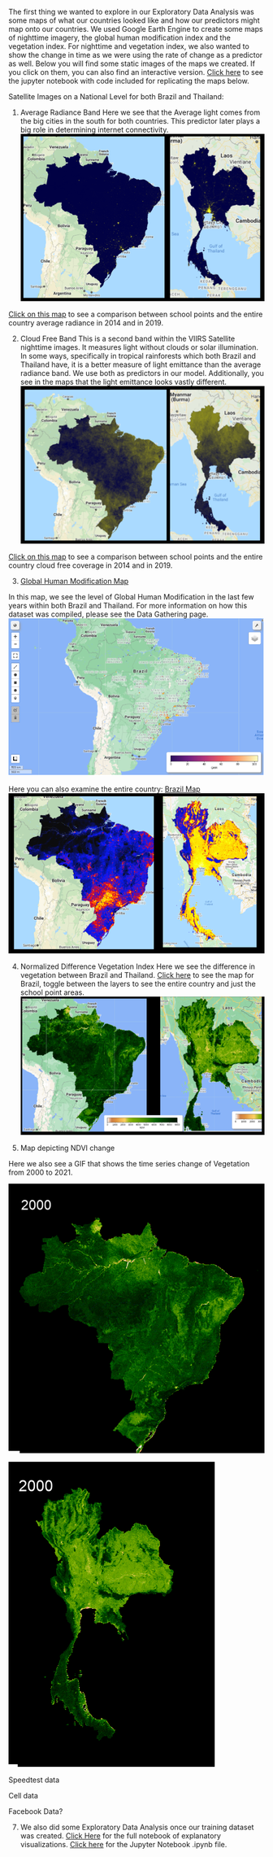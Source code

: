The first thing we wanted to explore in our Exploratory Data Analysis was some maps of what our countries looked like and how our predictors might map onto our countries. We used Google Earth Engine to create some maps of nighttime imagery, the global human modification index and the vegetation index. For nighttime and vegetation index, we also wanted to show the change in time as we were using the rate of change as a predictor as well. Below you will find some static images of the maps we created. If you click on them, you can also find an interactive version. [Click here](scripts/Satellite_Data_EDA) to see the jupyter notebook with code included for replicating the maps below. 

Satellite Images on a National Level for both Brazil and Thailand:

1. Average Radiance Band
Here we see that the Average light comes from the big cities in the south for both countries. This predictor later plays a big role in determining internet connectivity.
![Brazil and Thailand Average Radiance](Images/Avg_Rad_Brazil_Thailand.PNG)

[Click on this map](Images/avg_rad_layers.html) to see a comparison between school points and the entire country average radiance in 2014 and in 2019. 

2. Cloud Free Band
This is a second band within the VIIRS Satellite nighttime images. It measures light without clouds or solar illumination. In some ways, specifically in tropical rainforests which both Brazil and Thailand have, it is a better measure of light emittance than the average radiance band. We use both as predictors in our model. Additionally, you see in the maps that the light emittance looks vastly different.  
![Brazil and Thailand Cloud Free Coverage](Images/cf_cvg_Brazil_Thailand.PNG)

[Click on this map](Images/cf_cvg_layers.html) to see a comparison between school points and the entire country cloud free coverage in 2014 and in 2019. 

3. [Global Human Modification Map](Images/ghm_map.html)

In this map, we see the level of Global Human Modification in the last few years within both Brazil and Thailand. For more information on how this dataset was compiled, please see the Data Gathering page. 
![GHM_Map](Images/GHM_Schools.PNG)

Here you can also examine the entire country:
[Brazil Map](Images/Brazil_GHM.html)
![Brazil](Images/GHM_Brazil_Thailand.PNG)

4. Normalized Difference Vegetation Index
Here we see the difference in vegetation between Brazil and Thailand. [Click here](Images/NDVI_Brazil.html) to see the map for Brazil, toggle between the layers to see the entire country and just the school point areas. 
![NDVI](Images/NDVI.PNG)


6. Map depicting NDVI change

Here we also see a GIF that shows the time series change of Vegetation from 2000 to 2021. 

![Brazil_GIF](Images/Brazil_output.gif)

![Thailand_GIF](Images/output.gif)



Speedtest data

Cell data

Facebook Data?

7. We also did some Exploratory Data Analysis once our training dataset was created. [Click Here](scripts/testing.html) for the full notebook of explanatory visualizations. [Click here](scripts/testing.ipynb) for the Jupyter Notebook .ipynb file. 
